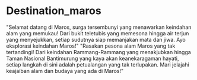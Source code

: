 # Destination_maros
"Selamat datang di Maros, surga tersembunyi yang menawarkan keindahan alam yang memukau! Dari bukit teletubis yang memesona hingga air terjun yang menyejukkan, setiap sudutnya siap memanjakan mata dan jiwa. Ayo eksplorasi keindahan Maros!" "Rasakan pesona alam Maros yang tak tertandingi! Dari keindahan Rammang-Rammang yang menakjubkan hingga Taman Nasional Bantimurung yang kaya akan keanekaragaman hayati, setiap langkah di sini adalah petualangan yang tak terlupakan. Mari jelajahi keajaiban alam dan budaya yang ada di Maros!"
